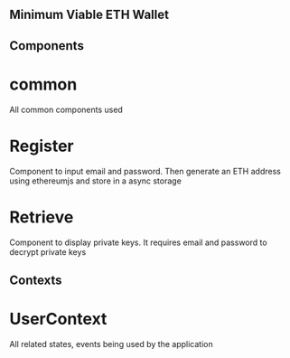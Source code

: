 ## Minimum Viable ETH Wallet

## Components

# common
All common components used

# Register
Component to input email and password. Then generate an ETH address using ethereumjs and store in a async storage

# Retrieve
Component to display private keys. It requires email and password to decrypt private keys


## Contexts

# UserContext
All related states, events being used by the application